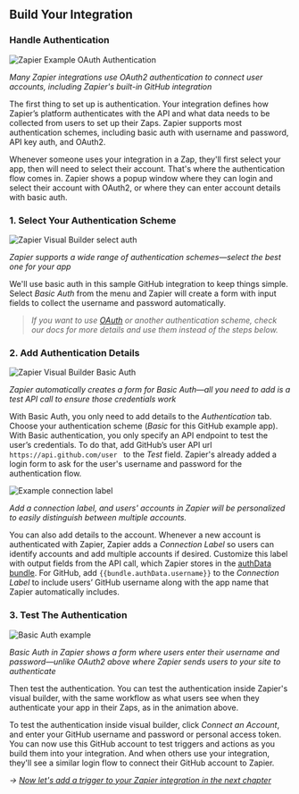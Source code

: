 ## Build Your Integration

### Handle Authentication

![Zapier Example OAuth Authentication](https://cdn.zapier.com/storage/photos/6234e3eb4aa23975b9f89139ebffe3ac.gif)

_Many Zapier integrations use OAuth2 authentication to connect user accounts, including Zapier's built-in GitHub integration_

The first thing to set up is authentication. Your integration defines how Zapier’s platform authenticates with the API and what data needs to be collected from users to set up their Zaps. Zapier supports most authentication schemes, including basic auth with username and password, API key auth, and OAuth2.

Whenever someone uses your integration in a Zap, they'll first select your app, then will need to select their account. That's where the authentication flow comes in. Zapier shows a popup window where they can login and select their account with OAuth2, or where they can enter account details with basic auth.

### 1. Select Your Authentication Scheme

![Zapier Visual Builder select auth](https://cdn.zapier.com/storage/photos/a2855758dabdb228966b1bad7238814a.png)

_Zapier supports a wide range of authentication schemes—select the best one for your app_

We'll use basic auth in this sample GitHub integration to keep things simple. Select _Basic Auth_ from the menu and Zapier will create a form with input fields to collect the username and password automatically.

> _If you want to use [OAuth](https://zapier.github.io/zapier-platform-cli/#oauth2?from_url=https%3A%2F%2Fzapier.com%2Fdeveloper%2Fstart%2Fproject-structure) or another authentication scheme, check our docs for more details and use them instead of the steps below._

### 2. Add Authentication Details

![Zapier Visual Builder Basic Auth](https://cdn.zapier.com/storage/photos/f245b3d5504000186a035e040aab02d5.png)

_Zapier automatically creates a form for Basic Auth—all you need to add is a test API call to ensure those credentials work_

With Basic Auth, you only need to add details to the _Authentication_ tab. Choose your authentication scheme (_Basic_ for this GitHub example app). With Basic authentication, you only specify an API endpoint to test the user’s credentials. To do that, add GitHub’s user API url `https://api.github.com/user ` to the _Test_ field. Zapier's already added a login form to ask for the user's username and password for the authentication flow.

![Example connection label](https://cdn.zapier.com/storage/photos/f2c3d557023ce2a65b41122da34c1fdd.png)

_Add a connection label, and users' accounts in Zapier will be personalized to easily distinguish between multiple accounts._

You can also add details to the account. Whenever a new account is authenticated with Zapier, Zapier adds a _Connection Label_ so users can identify accounts and add multiple accounts if desired. Customize this label with output fields from the API call, which Zapier stores in the [authData bundle](https://github.com/zapier/zapier-platform-cli/blob/master/README.md#bundleauthdata). For GitHub, add `{{bundle.authData.username}}` to the _Connection Label_ to include users’ GitHub username along with the app name that Zapier automatically includes.

### 3. Test The Authentication

![Basic Auth example](https://cdn.zapier.com/storage/photos/97847990532583a4885b5479817e3a32.gif)

_Basic Auth in Zapier shows a form where users enter their username and password—unlike OAuth2 above where Zapier sends users to your site to authenticate_

Then test the authentication. You can test the authentication inside Zapier's visual builder, with the same workflow as what users see when they authenticate your app in their Zaps, as in the animation above.

To test the authentication inside visual builder, click _Connect an Account_, and enter your GitHub username and password or personal access token. You can now use this GitHub account to test triggers and actions as you build them into your integration. And when others use your integration, they'll see a similar login flow to connect their GitHub account to Zapier.

_→ [Now let's add a trigger to your Zapier integration in the next chapter](6_build_trigger.md)_